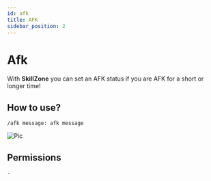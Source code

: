 ```yaml
---
id: afk
title: AFK
sidebar_position: 2
---
```


# Afk
With **SkillZone** you can set an AFK status if you are AFK for a short or longer time!

## How to use?
`/afk message: afk message`

![Pic](/img/util_afk.gif)

## Permissions
`-`